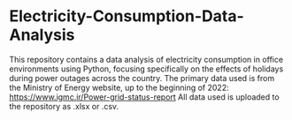 # Electricity-Consumption-Data-Analysis
This repository contains a data analysis of electricity consumption in office environments using Python, focusing specifically on the effects of holidays during power outages across the country.
The primary data used is from the Ministry of Energy website, up to the beginning of 2022: https://www.igmc.ir/Power-grid-status-report
All data used is uploaded to the repository as .xlsx or .csv.
